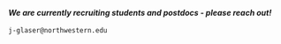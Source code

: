 ***We are currently recruiting students and postdocs - please reach out!*** <br /><br />
<i class="fa fa-envelope-o"></i>  `j-glaser@northwestern.edu`<br>
